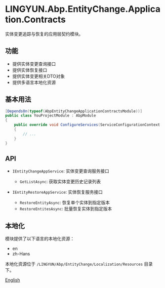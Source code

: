 # LINGYUN.Abp.EntityChange.Application.Contracts

实体变更追踪与恢复的应用层契约模块。

## 功能

* 提供实体变更查询接口
* 提供实体恢复接口
* 提供实体变更相关DTO对象
* 提供多语言本地化资源

## 基本用法

```csharp
[DependsOn(typeof(AbpEntityChangeApplicationContractsModule))]
public class YouProjectModule : AbpModule
{
    public override void ConfigureServices(ServiceConfigurationContext context)
    {
        // ...
    }
}
```

## API

* `IEntityChangeAppService`: 实体变更查询服务接口
  * `GetListAsync`: 获取实体变更历史记录列表

* `IEntityRestoreAppService`: 实体恢复服务接口
  * `RestoreEntityAsync`: 恢复单个实体到指定版本
  * `RestoreEntitesAsync`: 批量恢复实体到指定版本

## 本地化

模块提供了以下语言的本地化资源：
* en
* zh-Hans

本地化资源位于 `/LINGYUN/Abp/EntityChange/Localization/Resources` 目录下。

[English](./README.EN.md)
